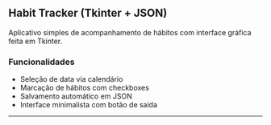 ## Habit Tracker (Tkinter + JSON)

Aplicativo simples de acompanhamento de hábitos com interface gráfica feita em Tkinter.

### Funcionalidades
- Seleção de data via calendário
- Marcação de hábitos com checkboxes
- Salvamento automático em JSON
- Interface minimalista com botão de saída

---

